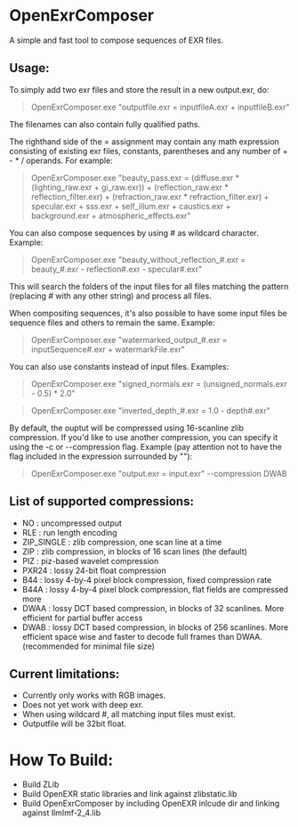 # OpenExrComposer
A simple and fast tool to compose sequences of EXR files.

## Usage:

To simply add two exr files and store the result in a new output.exr, do:
> OpenExrComposer.exe "outputfile.exr = inputfileA.exr + inputfileB.exr"

The filenames can also contain fully qualified paths.

The righthand side of the = assignment may contain any math expression consisting of existing exr files, constants, parentheses and any number of + - * / operands. For example:
> OpenExrComposer.exe "beauty_pass.exr = (diffuse.exr * (lighting_raw.exr + gi_raw.exr)) + (reflection_raw.exr * reflection_filter.exr) + (refraction_raw.exr * refraction_filter.exr) + specular.exr + sss.exr + self_illum.exr + caustics.exr + background.exr + atmospheric_effects.exr"

You can also compose sequences by using # as wildcard character. Example:
> OpenExrComposer.exe "beauty_without_reflection_#.exr = beauty_#.exr - reflection#.exr - specular#.exr"

This will search the folders of the input files for all files matching the pattern (replacing # with any other string) and process all files.

When compositing sequences, it's also possible to have some input files be sequence files and others to remain the same. Example:
> OpenExrComposer.exe "watermarked_output_#.exr = inputSequence#.exr + watermarkFile.exr"

You can also use constants instead of input files. Examples:
> OpenExrComposer.exe "signed_normals.exr = (unsigned_normals.exr - 0.5) * 2.0"

> OpenExrComposer.exe "inverted_depth_#.exr = 1.0 - depth#.exr"

By default, the ouptut will be compressed using 16-scanline zlib compression. If you'd like to use another compression, you can specify it using the -c or --compression flag. Example (pay attention not to have the flag included in the expression surrounded by ""):
> OpenExrComposer.exe "output.exr = input.exr" --compression DWAB

## List of supported compressions:
- NO          : uncompressed output
- RLE         : run length encoding
- ZIP_SINGLE  : zlib compression, one scan line at a time
- ZIP         : zlib compression, in blocks of 16 scan lines (the default)
- PIZ         : piz-based wavelet compression
- PXR24       : lossy 24-bit float compression
- B44         : lossy 4-by-4 pixel block compression, fixed compression rate
- B44A        : lossy 4-by-4 pixel block compression, flat fields are compressed more
- DWAA        : lossy DCT based compression, in blocks of 32 scanlines. More efficient for partial buffer access
- DWAB        : lossy DCT based compression, in blocks of 256 scanlines. More efficient space wise and faster to decode full frames than DWAA. (recommended for minimal file size)

## Current limitations:
- Currently only works with RGB images.
- Does not yet work with deep exr.
- When using wildcard #, all matching input files must exist.
- Outputfile will be 32bit float.

# How To Build:
- Build ZLib
- Build OpenEXR static libraries and link against zlibstatic.lib
- Build OpenExrComposer by including OpenEXR inlcude dir and linking against IlmImf-2_4.lib
